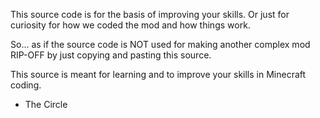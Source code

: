This source code is for the basis of improving your skills. Or just for curiosity for how we coded the mod and how things work.

So... as if the source code is NOT used for making another complex mod RIP-OFF by just copying and pasting this source.

This source is meant for learning and to improve your skills in Minecraft coding.

- The Circle
